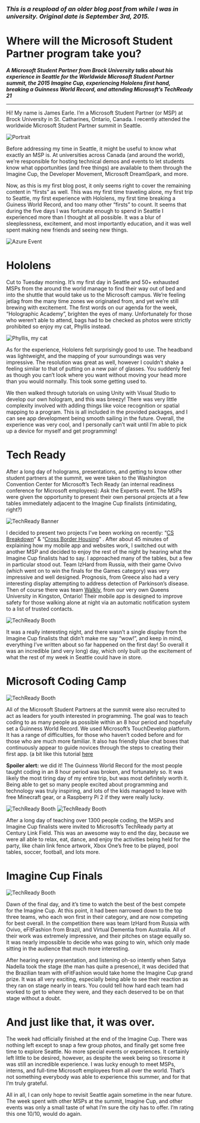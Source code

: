 ### *This is a reupload of an older blog post from while I was in university. Original date is September 3rd, 2015.*
# Where will the Microsoft Student Partner program take you?

***A Microsoft Student Partner from Brock University talks about his experience in Seattle for the Worldwide Microsoft Student Partner summit, the 2015 Imagine Cup, experiencing Hololens first hand, breaking a Guinness World Record, and attending Microsoft’s TechReady 21***

---

Hi! My name is James Earle. I’m a Microsoft Student Partner (or MSP) at Brock University in St. Catharines, Ontario, Canada. I recently attended the worldwide Microsoft Student Partner summit in Seattle.

![Portrait](/uploads/Portrait.jpg)

Before addressing my time in Seattle, it might be useful to know what exactly an MSP is. At universities across Canada (and around the world), we’re responsible for hosting technical demos and events to let students know what opportunities (and free things) are available to them through the Imagine Cup, the Developer Movement, Microsoft DreamSpark, and more.

Now, as this is my first blog post, it only seems right to cover the remaining content in “firsts” as well. This was my first time traveling alone, my first trip to Seattle, my first experience with Hololens, my first time breaking a Guiness World Record, and too many other “firsts” to count. It seems that during the five days I was fortunate enough to spend in Seattle I experienced more than I thought at all possible. It was a blur of sleeplessness, excitement, and most importantly education, and it was well spent making new friends and seeing new things.

![Azure Event](/uploads/azure-event.jpg)

# Hololens

Cut to Tuesday morning. It’s my first day in Seattle and 50+ exhausted MSPs from the around the world manage to find their way out of bed and into the shuttle that would take us to the Microsoft campus. We’re feeling jetlag from the many time zones we originated from, and yet we’re still brewing with excitement. The first words on our agenda for the week, “Holographic Academy”, brighten the eyes of many. Unfortunately for those who weren’t able to attend, bags had to be checked as photos were strictly prohibited so enjoy my cat, Phyllis instead.

![Phyllis, my cat](/uploads/phyllis.jpg)

As for the experience, Hololens felt surprisingly good to use. The headband was lightweight, and the mapping of your surroundings was very impressive. The resolution was great as well, however I couldn’t shake a feeling similar to that of putting on a new pair of glasses. You suddenly feel as though you can’t look where you want without moving your head more than you would normally. This took some getting used to.

We then walked through tutorials on using Unity with Visual Studio to develop our own hologram, and this was breezy! There was very little complexity involved with adding things like voice recognition or spatial mapping to a program. This is all included in the provided packages, and I can see app development being smooth sailing in the future. Overall, the experience was very cool, and I personally can’t wait until I’m able to pick up a device for myself and get programming!

# Tech Ready

After a long day of holograms, presentations, and getting to know other student partners at the summit, we were taken to the Washington Convention Center for Microsoft’s Tech Ready (an internal readiness conference for Microsoft employees): Ask the Experts event. The MSPs were given the opportunity to present their own personal projects at a few tables immediately adjacent to the Imagine Cup finalists (intimidating, right?)

![TechReady Banner](/uploads/techready-banner.jpg)

I decided to present two projects I’ve been working on recently: “[CS Breakdown](http://www.csbreakdown.com/)” & “[Cross Border Housing](http://www.crossborderhousing.com/)” . After about 45 minutes of explaining how my mobile app and websites work, I switched out with another MSP and decided to enjoy the rest of the night by hearing what the Imagine Cup finalists had to say. I approached many of the tables, but a few in particular stood out. Team IzHard from Russia, with their game Ovivo (which went on to win the finals for the Games category) was very impressive and well designed. Prognosis, from Greece also had a very interesting display attempting to address detection of Parkinson’s disease. Then of course there was team [Walkly](http://dailyedventures.com/index.php/2015/08/13/team-walkly/), from our very own Queens University in Kingston, Ontario! Their mobile app is designed to improve safety for those walking alone at night via an automatic notification system to a list of trusted contacts.

![TechReady Booth](/uploads/techready-booth.jpg)

It was a really interesting night, and there wasn’t a single display from the Imagine Cup finalists that didn’t make me say “wow!”, and keep in mind, everything I’ve written about so far happened on the first day! So overall it was an incredible (and very long) day, which only built up the excitement of what the rest of my week in Seattle could have in store.

# Microsoft Coding Camp

![TechReady Booth](/uploads/coding-camp.jpg)

All of the Microsoft Student Partners at the summit were also recruited to act as leaders for youth interested in programming. The goal was to teach coding to as many people as possible within an 8 hour period and hopefully set a Guinness World Record. We used Microsoft’s TouchDevelop platform. It has a range of difficulties, for those who haven’t coded before and for those who are much more familiar. It also has friendly blue chat boxes that continuously appear to guide novices through the steps to creating their first app. (a bit like this tutorial [here](https://aka.ms/startcoding)

**Spoiler alert:** we did it! The Guinness World Record for the most people taught coding in an 8 hour period was broken, and fortunately so. It was likely the most tiring day of my entire trip, but was most definitely worth it. Being able to get so many people excited about programming and technology was truly inspiring, and lots of the kids managed to leave with free Minecraft gear, or a Raspberry Pi 2 if they were really lucky.

![TechReady Booth](/uploads/century-link1.jpg)
![TechReady Booth](/uploads/century-link2.jpg)

After a long day of teaching over 1300 people coding, the MSPs and Imagine Cup finalists were invited to Microsoft’s TechReady party at Century Link Field. This was an awesome way to end the day, because we were all able to relax, eat, dance, and enjoy the activities being held for the party, like chain link fence artwork, Xbox One’s free to be played, pool tables, soccer, football, and lots more.

# Imagine Cup Finals

![TechReady Booth](/uploads/imagine-cup-finals.jpg)

Dawn of the final day, and it’s time to watch the best of the best compete for the Imagine Cup. At this point, it had been narrowed down to the top three teams, who each won first in their category, and are now competing for best overall. In the competition there was team IzHard from Russia with Ovivo, eFitFashion from Brazil, and Virtual Dementia from Australia. All of their work was extremely impressive, and their pitches on stage equally so. It was nearly impossible to decide who was going to win, which only made sitting in the audience that much more interesting.

After hearing every presentation, and listening oh-so intently when Satya Nadella took the stage (the man has quite a presence), it was decided that the Brazilian team with eFitFashion would take home the Imagine Cup grand prize. It was all very exciting, especially being able to see their reaction as they ran on stage nearly in tears. You could tell how hard each team had worked to get to where they were, and they each deserved to be on that stage without a doubt.


# And just like that, it was over.

The week had officially finished at the end of the Imagine Cup. There was nothing left except to snap a few group photos, and finally get some free time to explore Seattle. No more special events or experiences. It certainly left little to be desired, however, as despite the week being so tiresome it was still an incredible experience. I was lucky enough to meet MSPs, interns, and full-time Microsoft employees from all over the world. That’s not something everybody was able to experience this summer, and for that I’m truly grateful.

All in all, I can only hope to revisit Seattle again sometime in the near future. The week spent with other MSPs at the summit, Imagine Cup, and other events was only a small taste of what I’m sure the city has to offer. I’m rating this one 10/10, would do again.
